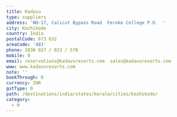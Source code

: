 ```yaml
---
title: Kadavu
type: suppliers
address: 'NH-17, Calicut Bypass Road  Feroke College P.O.  '
city: Kozhikode
country: India
postalCode: 673 632
areaCode: '483'
phone: 2830 027 / 023 / 570
mobile: 0
email: reservations@kadavuresorts.com  sales@kadavuresorts.com
www: www.kadavuresorts.com
note: ''
bookThrough: 0
currency: INR
gstType: 0
path: /destinations/india/states/kerala/cities/kozhikode/
category:
  - H
---
```


